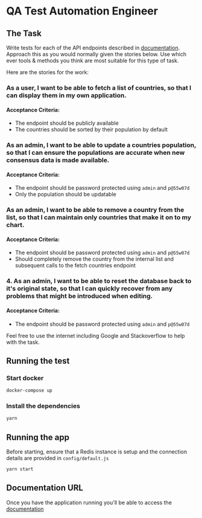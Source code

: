 # QA Test Automation Engineer

## The Task

Write tests for each of the API endpoints described in [documentation](http://localhost:8080/docs). 
Approach this as you would normally given the stories below. Use which ever tools & methods you think are
most suitable for this type of task.

Here are the stories for the work:

### As a user, I want to be able to fetch a list of countries, so that I can display them in my own application.

#### Acceptance Criteria:
* The endpoint should be publicly available
* The countries should be sorted by their population by default

### As an admin, I want to be able to update a countries population, so that I can ensure the populations are accurate when new consensus data is made available.

#### Acceptance Criteria:
* The endpoint should be password protected using `admin` and `p@55w07d`
* Only the population should be updatable

### As an admin, I want to be able to remove a country from the list, so that I can maintain only countries that make it on to my chart.

#### Acceptance Criteria:
* The endpoint should be password protected using `admin` and `p@55w07d`
* Should completely remove the country from the internal list and subsequent calls to the fetch countries endpoint

### 4. As an admin, I want to be able to reset the database back to it's original state, so that I can quickly recover from any problems that might be introduced when editing.

#### Acceptance Criteria:
* The endpoint should be password protected using `admin` and `p@55w07d`

Feel free to use the internet including Google and Stackoverflow to help with the task.

## Running the test

### Start docker

```bash
docker-compose up
```

### Install the dependencies

```bash
yarn
```

## Running the app

Before starting, ensure that a Redis instance is setup and the connection details are provided in `config/default.js`

```bash
yarn start
```

## Documentation URL

Once you have the application running you'll be able to access the [documentation](http://localhost:8080/docs)